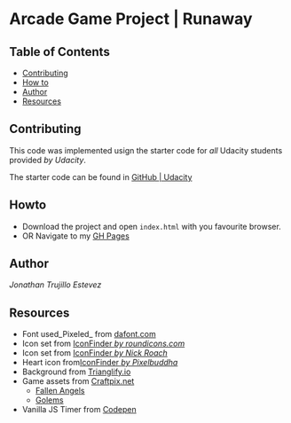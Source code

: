 # Arcade Game Project | Runaway

## Table of Contents

- [Contributing](#contributing)
- [How to](#Howto)
- [Author](#Author)
- [Resources](#Resources)

## Contributing

This code was implemented usign the starter code for _all_ Udacity students provided _by Udacity_.

The starter code can be found in [GitHub | Udacity](https://github.com/udacity/frontend-nanodegree-arcade-game)

## Howto

- Download the project and open `index.html` with you favourite browser.
- OR Navigate to my [GH Pages](https://jonathantres.github.io/FEND-ArcadeGame/)

## Author 

_Jonathan Trujillo Estevez_

## Resources

- Font used_Pixeled_ from [dafont.com](https://www.dafont.com/es/pixeled.font)
- Icon set from [IconFinder _by roundicons.com_](https://www.iconfinder.com/iconsets/game-of-thrones-4)
- Icon set from [IconFinder _by Nick Roach_](https://www.iconfinder.com/iconsets/circle-icons-1)
- Heart icon from[IconFinder _by Pixelbuddha_](https://www.iconfinder.com/iconsets/ballicons-2-free)
- Background from [Trianglify.io](https://trianglify.io/)
- Game assets from [Craftpix.net](https://craftpix.net/)
	- [Fallen Angels](https://craftpix.net/freebies/free-fallen-angel-chibi-2d-game-sprites/)
	- [Golems](https://craftpix.net/freebies/free-golems-chibi-2d-game-sprites/)
- Vanilla JS Timer from [Codepen](https://codepen.io/mythicalpizza/pen/WvdeJG)